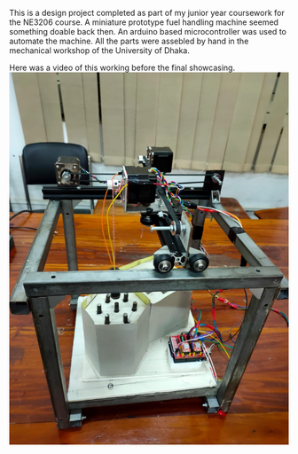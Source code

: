 This is a design project completed as part of my junior year coursework for the NE3206 course. A miniature prototype fuel handling machine seemed something doable back then.
An arduino based microcontroller was used to automate the machine. All the parts were assebled by hand in the mechanical workshop of the University of Dhaka.

Here was a video of this working before the final showcasing.
[![Watch the video](https://github.com/not-fahim/mofes/blob/master/Final%20setup.jpg)](https://github.com/not-fahim/mofes/master/working.mp4)

